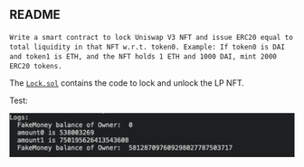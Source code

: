 ## README

`Write a smart contract to lock Uniswap V3 NFT and issue ERC20 equal to total liquidity in that NFT w.r.t. token0. Example: If token0 is DAI and token1 is ETH, and the NFT holds 1 ETH and 1000 DAI, mint 2000 ERC20 tokens.`

The [`Lock.sol`](./src/Lock.sol) contains the code to lock and unlock the LP NFT.

Test:

![outputimage](./testoutputimage/Screenshot%202022-09-26%20at%206.03.56%20AM.png)